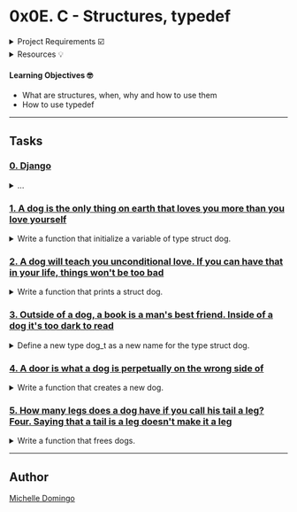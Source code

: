 # 0x0E. C - Structures, typedef

<details><summary>Project Requirements ☑️</summary>
...
</details>

<details><summary>Resources 💡</summary>
...
</details>

#### Learning Objectives 🤓

* What are structures, when, why and how to use them
* How to use typedef

---
## Tasks

### [0. Django](./dog.h)
<details><summary>...</summary><br>

* 
```

```
</details>

### [1. A dog is the only thing on earth that loves you more than you love yourself](./1-init_dog.c)
<details><summary>Write a function that initialize a variable of type struct dog.</summary><br>

* 
```

```
</details>

### [2. A dog will teach you unconditional love. If you can have that in your life, things won't be too bad](./2-print_dog.c)
<details><summary>Write a function that prints a struct dog.</summary><br>

* 
```

```
</details>

### [3. Outside of a dog, a book is a man's best friend. Inside of a dog it's too dark to read](./dog.h)
<details><summary>Define a new type dog_t as a new name for the type struct dog.</summary><br>

* 
```

```
</details>

### [4. A door is what a dog is perpetually on the wrong side of](./4-new_dog.c)
<details><summary>Write a function that creates a new dog.</summary><br>

* 
```

```
</details>

### [5. How many legs does a dog have if you call his tail a leg? Four. Saying that a tail is a leg doesn't make it a leg](./5-free_dog.c)
<details><summary>Write a function that frees dogs.</summary><br>

* 
```

```
</details>

---

## Author
[Michelle Domingo](https://github.com/michedomingo)